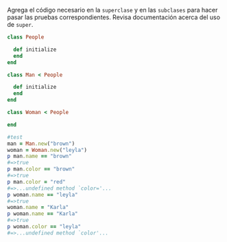 Agrega el código necesario en la `superclase` y en las `subclases` para hacer pasar las pruebas correspondientes. Revisa documentación acerca del uso de `super`.

```Ruby
class People

  def initialize
  end
end

class Man < People

  def initialize
  end
end

class Woman < People

end

#test
man = Man.new("brown")
woman = Woman.new("leyla")
p man.name == "brown"
#=>true
p man.color == "brown"
#=>true
p man.color = "red"
#=>...undefined method `color='...
p woman.name == "leyla"
#=>true
woman.name = "Karla"
p woman.name == "Karla"
#=>true
p woman.color == "leyla"
#=>...undefined method `color'...
```
